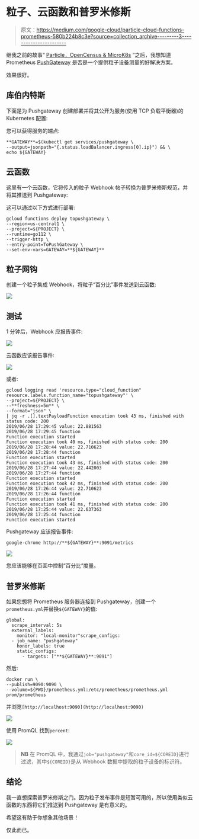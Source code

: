 # 粒子、云函数和普罗米修斯

> 原文：<https://medium.com/google-cloud/particle-cloud-functions-prometheus-580b224b8c3e?source=collection_archive---------3----------------------->

继我之前的故事“ [Particle，OpenCensus & MicroK8s](/google-cloud/particle-opencensus-microk8s-17d886d535e) ”之后，我想知道 Prometheus [PushGateway](https://github.com/prometheus/pushgateway) 是否是一个提供粒子设备测量的好解决方案。

效果很好。

## 库伯内特斯

下面是为 Pushgateway 创建部署并将其公开为服务(使用 TCP 负载平衡器)的 Kubernetes 配置:

您可以获得服务的端点:

```
**GATEWAY**=$(kubectl get services/pushgateway \
--output=jsonpath="{.status.loadBalancer.ingress[0].ip}") && \
echo ${GATEWAY}
```

## 云函数

这里有一个云函数，它将传入的粒子 Webhook 帖子转换为普罗米修斯规范，并将其推送到 Pushgateway:

这可以通过以下方式进行部署:

```
gcloud functions deploy topushgateway \
--region=us-central1 \
--project=${PROJECT} \
--runtime=go112 \
--trigger-http \
--entry-point=ToPushGateway \
--set-env-vars=GATEWAY=**${GATEWAY}**
```

## 粒子网钩

创建一个粒子集成 Webhook，将粒子“百分比”事件发送到云函数:

![](img/5db6020286f389a09c50c4a62d55efcf.png)

## 测试

1 分钟后，Webhook 应报告事件:

![](img/bb0a747cddb35ff31de4568f8fb7fcbb.png)

云函数应该报告事件:

![](img/b5678e614ec551cb926e1f4d2735e439.png)

或者:

```
gcloud logging read 'resource.type="cloud_function" resource.labels.function_name="topushgateway"' \
--project=${PROJECT} \
--**freshness=5m** \
--format="json" \
| jq -r .[].textPayloadFunction execution took 43 ms, finished with status code: 200
2019/06/28 17:29:45 value: 22.881563
2019/06/28 17:29:45 function
Function execution started
Function execution took 40 ms, finished with status code: 200
2019/06/28 17:28:44 value: 22.710623
2019/06/28 17:28:44 function
Function execution started
Function execution took 43 ms, finished with status code: 200
2019/06/28 17:27:44 value: 22.442003
2019/06/28 17:27:44 function
Function execution started
Function execution took 42 ms, finished with status code: 200
2019/06/28 17:26:44 value: 22.710623
2019/06/28 17:26:44 function
Function execution started
Function execution took 41 ms, finished with status code: 200
2019/06/28 17:25:44 value: 22.637363
2019/06/28 17:25:44 function
Function execution started
```

Pushgateway 应该报告事件:

```
google-chrome http://**${GATEWAY}**:9091/metrics
```

![](img/8e665a2b833566d6824acd31b2f35365.png)

您应该能够在页面中控制“百分比”度量。

## 普罗米修斯

如果您想将 Prometheus 服务器连接到 Pushgateway，创建一个`prometheus.yml`并替换`${GATEWAY}`的值:

```
global:
  scrape_interval: 5s
  external_labels:
    monitor: "local-monitor"scrape_configs:
  - job_name: "pushgateway"
    honor_labels: true
    static_configs:
      - targets: ["**${GATEWAY}**:9091"]
```

然后:

```
docker run \
--publish=9090:9090 \
--volume=${PWD}/prometheus.yml:/etc/prometheus/prometheus.yml prom/prometheus
```

并浏览`[http://localhost:9090](http://localhost:9090)`

![](img/921461d6c1de6862d69470442874bd17.png)

使用 PromQL 找到`percent`:

![](img/c77b7562e09854e5029278785b6067f9.png)

> **NB** 在 PromQL 中，我通过`job="pushgateway"`和`core_id=${COREID}`进行过滤，其中`${COREID}`是从 Webhook 数据中提取的粒子设备的标识符。

## 结论

我一直想探索普罗米修斯之门。因为粒子发布事件是短暂可用的，所以使用类似云函数的东西将它们推送到 Pushgateway 是有意义的。

希望这有助于你想象其他场景！

仅此而已。